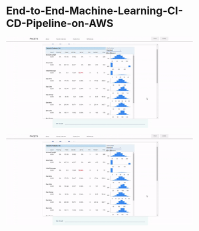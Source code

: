 # End-to-End-Machine-Learning-CI-CD-Pipeline-on-AWS

<img class="center" src="imgs/ezgif-1-e3d1c499b26c.gif">

![EDA and Visualizations](imgs/ezgif-1-e3d1c499b26c.gif)
